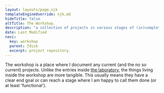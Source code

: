 ```yaml
---
layout: layouts/page.njk
templateEngineOverride: njk,md
hideTitle: false
altTitle: The Workshop.
description: "a collection of projects in various stages of (in)completion."
date: Last Modified
navi:
  key: workshop
  parent: ƒdisk
  excerpt: project repository.
---
```


The workshop is a place where I document any current (and the no so current) projects. Unlike the entries inside [the laboratory](/laboratory), the things living inside the workshop are more tangible. This usually means they have a clear end goal or can reach a stage where I am happy to call them done (or at least 'functional').